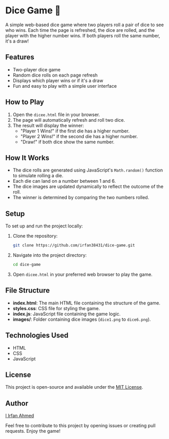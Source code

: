 # Dice Game 🎲

A simple web-based dice game where two players roll a pair of dice to see who wins. Each time the page is refreshed, the dice are rolled, and the player with the higher number wins. If both players roll the same number, it's a draw!

## Features

- Two-player dice game
- Random dice rolls on each page refresh
- Displays which player wins or if it's a draw
- Fun and easy to play with a simple user interface

## How to Play

1. Open the `dicee.html` file in your browser.
2. The page will automatically refresh and roll two dice.
3. The result will display the winner:
   - "Player 1 Wins!" if the first die has a higher number.
   - "Player 2 Wins!" if the second die has a higher number.
   - "Draw!" if both dice show the same number.

## How It Works

- The dice rolls are generated using JavaScript's `Math.random()` function to simulate rolling a die.
- Each die can land on a number between 1 and 6.
- The dice images are updated dynamically to reflect the outcome of the roll.
- The winner is determined by comparing the two numbers rolled.

## Setup

To set up and run the project locally:

1. Clone the repository:
    ```bash
    git clone https://github.com/irfan38431/dice-game.git
    ```
2. Navigate into the project directory:
    ```bash
    cd dice-game
    ```
3. Open `dicee.html` in your preferred web browser to play the game.

## File Structure

- **index.html**: The main HTML file containing the structure of the game.
- **styles.css**: CSS file for styling the game.
- **index.js**: JavaScript file containing the game logic.
- **images/**: Folder containing dice images (`dice1.png` to `dice6.png`).

## Technologies Used

- HTML
- CSS
- JavaScript

## License

This project is open-source and available under the [MIT License](LICENSE).

## Author

[I Irfan Ahmed](https://github.com/irfan38431)

Feel free to contribute to this project by opening issues or creating pull requests. Enjoy the game!
